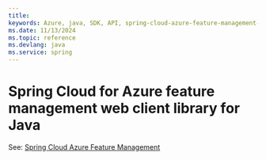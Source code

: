 ```yaml
---
title: 
keywords: Azure, java, SDK, API, spring-cloud-azure-feature-management-web, spring
ms.date: 11/13/2024
ms.topic: reference
ms.devlang: java
ms.service: spring
---
```

# Spring Cloud for Azure feature management web client library for Java

See: [Spring Cloud Azure Feature Management](https://github.com/Azure/azure-sdk-for-java/tree/main/sdk/spring/spring-cloud-azure-feature-management)

